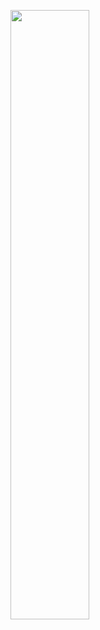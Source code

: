 [<img src="https://i.ytimg.com/vi/Hc79sDi3f0U/maxresdefault.jpg" width="50%">](https://youtu.be/SHyzyOyRdno "Gameplay")  

